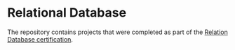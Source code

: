 # Relational Database
The repository contains projects that were completed as part of the [Relation Database certification](https://www.freecodecamp.org/learn/relational-database/).

